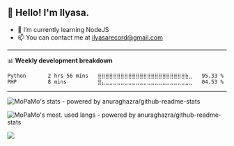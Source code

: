 ## 👋 Hello! I'm Ilyasa.
- 🌱 I’m currently learning NodeJS
- 📫 You can contact me at ilyasarecord@gmail.com
-------

📊 **Weekly development breakdown**
<!--START_SECTION:waka-->
```text
Python       2 hrs 56 mins   ⣿⣿⣿⣿⣿⣿⣿⣿⣿⣿⣿⣿⣿⣿⣿⣿⣿⣿⣿⣿⣿⣿⣿⣷⣀   95.33 % 
PHP          8 mins          ⣿⣄⣀⣀⣀⣀⣀⣀⣀⣀⣀⣀⣀⣀⣀⣀⣀⣀⣀⣀⣀⣀⣀⣀⣀   04.53 % 
```
<!--END_SECTION:waka-->

-------

![MoPaMo's stats - powered by anuraghazra/github-readme-stats](https://github-readme-stats.vercel.app/api?username=ilyasafr&show_icons=true)

![MoPaMo's most. used langs - powered by anuraghazra/github-readme-stats](https://github-readme-stats.vercel.app/api/top-langs/?username=ilyasafr&layout=compact)

![](http://estruyf-github.azurewebsites.net/api/VisitorHit?user=ilyasafr&repo=ilyasafr&countColorcountColor)
